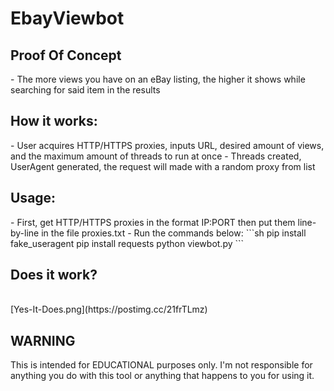 # EbayViewbot

<h2>Proof Of Concept</h2>
- The more views you have on an eBay listing, the higher it shows while searching for said item in the results

<h2>How it works: </h2>
- User acquires HTTP/HTTPS proxies, inputs URL, desired amount of views, and the maximum amount of threads to run at once
- Threads created, UserAgent generated, the request will made with a random proxy from list

<h2>Usage: </h2>
- First, get HTTP/HTTPS proxies in the format IP:PORT then put them line-by-line in the file proxies.txt
- Run the commands below:
```sh
pip install fake_useragent
pip install requests
python viewbot.py
```

<h2>Does it work? </h2><br>
[Yes-It-Does.png](https://postimg.cc/21frTLmz)

<h2>WARNING</h2>
This is intended for EDUCATIONAL purposes only. I'm not responsible for anything you do with this tool or anything that happens to you for using it.
